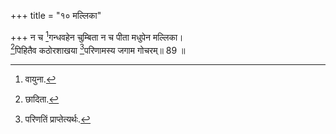 +++
title = "१० मल्लिका"

+++
न च [^8]गन्धवहेन चुम्बिता न च पीता मधुपेन मल्लिका।  
[^9]पिहितैव कठोरशाखया [^10]परिणामस्य जगाम गोचरम्॥ 89 ॥  
  
[^8]: वायुना.

[^9]: छादिता.

[^10]: परिणतिं प्राप्तेत्यर्थः.

